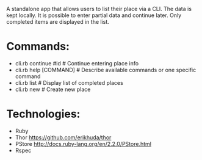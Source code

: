 A standalone app that allows users to list their place via a CLI. The data is kept locally. It is possible to enter partial data and continue later. Only completed items are displayed in the list.

# Commands:

* cli.rb continue #id    # Continue entering place info
* cli.rb help [COMMAND]  # Describe available commands or one specific command
* cli.rb list            # Display list of completed places
* cli.rb new             # Create new place

# Technologies:

* Ruby
* Thor https://github.com/erikhuda/thor
* PStore http://docs.ruby-lang.org/en/2.2.0/PStore.html
* Rspec